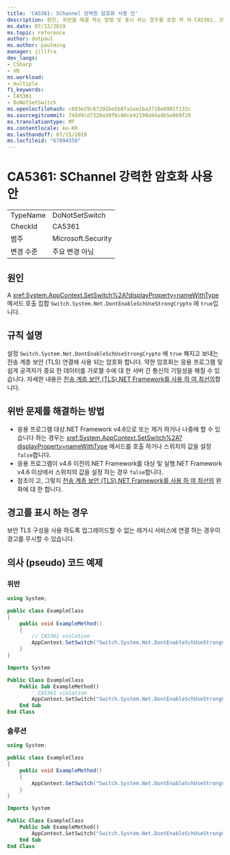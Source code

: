 ```yaml
---
title: 'CA5361: SChannel 강력한 암호화 사용 안'
description: 원인, 위반을 해결 하는 방법 및 표시 하는 경우를 포함 하 여 CA5361, 코드 분석 규칙에 대 한 정보를 제공 합니다.
ms.date: 07/12/2019
ms.topic: reference
author: dotpaul
ms.author: paulming
manager: jillfra
dev_langs:
- CSharp
- VB
ms.workload:
- multiple
f1_keywords:
- CA5361
- DoNotSetSwitch
ms.openlocfilehash: c883e29c67291be5b8fa1ee1ba3718e8901f133c
ms.sourcegitcommit: 748d9cd7328a30f8c80ce42198a94a4b5e869f26
ms.translationtype: MT
ms.contentlocale: ko-KR
ms.lasthandoff: 07/15/2019
ms.locfileid: "67894558"
---
```

# <a name="ca5361-do-not-disable-schannel-use-of-strong-crypto"></a>CA5361: SChannel 강력한 암호화 사용 안

|||
|-|-|
|TypeName|DoNotSetSwitch|
|CheckId|CA5361|
|범주|Microsoft.Security|
|변경 수준|주요 변경 아님|

## <a name="cause"></a>원인

A <xref:System.AppContext.SetSwitch%2A?displayProperty=nameWithType> 메서드 호출 집합 `Switch.System.Net.DontEnableSchUseStrongCrypto` 에 `true`입니다.

## <a name="rule-description"></a>규칙 설명

설정 `Switch.System.Net.DontEnableSchUseStrongCrypto` 에 `true` 해지고 보내는 전송 계층 보안 (TLS) 연결에 사용 되는 암호화 합니다. 약한 암호화는 응용 프로그램 및 쉽게 공격자가 중요 한 데이터를 가로챌 수에 대 한 서버 간 통신의 기밀성을 해칠 수 있습니다. 자세한 내용은 [전송 계층 보안 (TLS).NET Framework를 사용 하 여 최선의](/dotnet/framework/network-programming/tls#switchsystemnetdontenableschusestrongcrypto)합니다.

## <a name="how-to-fix-violations"></a>위반 문제를 해결하는 방법

- 응용 프로그램 대상.NET Framework v4.6으로 또는 제거 하거나 나중에 할 수 있습니다 하는 경우는 <xref:System.AppContext.SetSwitch%2A?displayProperty=nameWithType> 메서드를 호출 하거나 스위치의 값을 설정 `false`합니다.
- 응용 프로그램이 v4.6 이전의.NET Framework를 대상 및 실행.NET Framework v4.6 이상에서 스위치의 값을 설정 하는 경우 `false`합니다.
- 참조이 고, 그렇지 [전송 계층 보안 (TLS).NET Framework를 사용 하 여 최선의](/dotnet/framework/network-programming/tls) 완화에 대 한 합니다.

## <a name="when-to-suppress-warnings"></a>경고를 표시 하는 경우

보안 TLS 구성을 사용 하도록 업그레이드할 수 없는 레거시 서비스에 연결 하는 경우이 경고를 무시할 수 있습니다.

## <a name="pseudo-code-examples"></a>의사 (pseudo) 코드 예제

### <a name="violation"></a>위반

```csharp
using System;

public class ExampleClass
{
    public void ExampleMethod()
    {
        // CA5361 violation
        AppContext.SetSwitch("Switch.System.Net.DontEnableSchUseStrongCrypto", true);
    }
}
```

```vb
Imports System

Public Class ExampleClass
    Public Sub ExampleMethod()
        ' CA5361 violation
        AppContext.SetSwitch("Switch.System.Net.DontEnableSchUseStrongCrypto", true)
    End Sub
End Class
```

### <a name="solution"></a>솔루션

```csharp
using System;

public class ExampleClass
{
    public void ExampleMethod()
    {
        AppContext.SetSwitch("Switch.System.Net.DontEnableSchUseStrongCrypto", false);
    }
}
```

```vb
Imports System

Public Class ExampleClass
    Public Sub ExampleMethod()
        AppContext.SetSwitch("Switch.System.Net.DontEnableSchUseStrongCrypto", false)
    End Sub
End Class
```